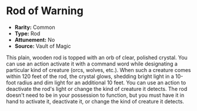 # Rod of Warning

- **Rarity:** Common
- **Type:** Rod
- **Attunement:** No
- **Source:** Vault of Magic

This plain, wooden rod is topped with an orb of clear, polished crystal. You can use an action activate it with a command word while designating a particular kind of creature (orcs, wolves, etc.). When such a creature comes within 120 feet of the rod, the crystal glows, shedding bright light in a 10-foot radius and dim light for an additional 10 feet. You can use an action to deactivate the rod's light or change the kind of creature it detects. The rod doesn't need to be in your possession to function, but you must have it in hand to activate it, deactivate it, or change the kind of creature it detects.
